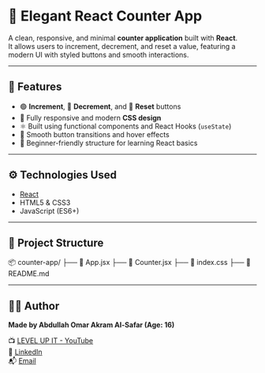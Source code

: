 # 🔢 Elegant React Counter App

A clean, responsive, and minimal **counter application** built with **React**.  
It allows users to increment, decrement, and reset a value, featuring a modern UI with styled buttons and smooth interactions.

---

## 🧰 Features

- 🟢 **Increment**, 🔴 **Decrement**, and 🔄 **Reset** buttons  
- 🎨 Fully responsive and modern **CSS design**  
- ⚛️ Built using functional components and React Hooks (`useState`)  
- 🌈 Smooth button transitions and hover effects  
- 🧠 Beginner-friendly structure for learning React basics

---

## ⚙️ Technologies Used

- [React](https://reactjs.org/)
- HTML5 & CSS3
- JavaScript (ES6+)

---

## 📁 Project Structure

📦 counter-app/
├── 📄 App.jsx
├── 📄 Counter.jsx
├── 📄 index.css
├── 📄 README.md

---

## 👨‍💻 Author

**Made by Abdullah Omar Akram Al-Safar (Age: 16)**

📺 [LEVEL UP IT - YouTube](https://www.youtube.com/@LEVEL_UP_IT)  
🔗 [LinkedIn](https://www.linkedin.com/in/abdullah-omar-2a552834b)  
📬 [Email](mailto:abodyalsafar2009@gmail.com)
